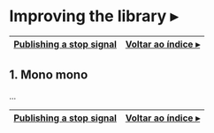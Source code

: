 # Improving the library ▸

[Publishing a stop signal](07-publishing-a-stop-signal.md) | [Voltar ao índice ▸](index.md)
-- | --

## 1. Mono mono

...

[Publishing a stop signal](07-publishing-a-stop-signal.md) | [Voltar ao índice ▸](index.md)
-- | --
